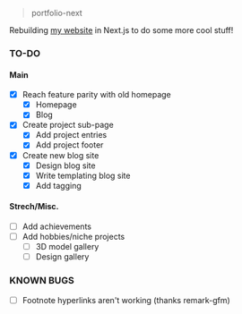 > portfolio-next

Rebuilding [my website](https://jacobmoy.com) in Next.js to do some more 
cool stuff!

### TO-DO
#### Main
- [X] Reach feature parity with old homepage
  - [X] Homepage
  - [X] Blog
- [X] Create project sub-page
  - [X] Add project entries
  - [X] Add project footer
- [X] Create new blog site
  - [X] Design blog site
  - [X] Write templating blog site
  - [X] Add tagging

#### Strech/Misc.
- [ ] Add achievements
- [ ] Add hobbies/niche projects
  - [ ] 3D model gallery
  - [ ] Design gallery

### KNOWN BUGS
- [ ] Footnote hyperlinks aren't working (thanks remark-gfm)
